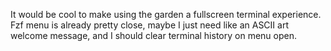 It would be cool to make using the garden a fullscreen terminal experience. Fzf menu is already pretty close, maybe I just need like an ASCII art welcome message, and I should clear terminal history on menu open.
